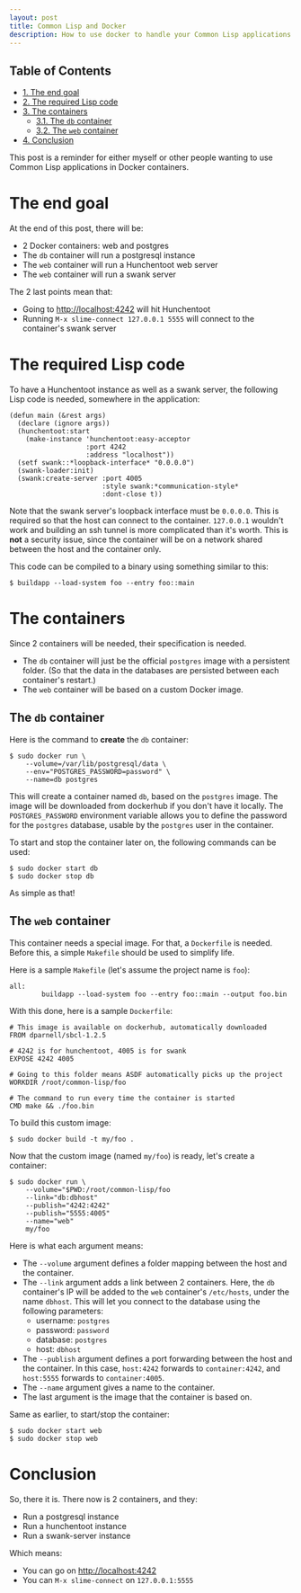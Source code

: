 ```yaml
---
layout: post
title: Common Lisp and Docker
description: How to use docker to handle your Common Lisp applications
---
```


<div id="table-of-contents">
<h2>Table of Contents</h2>
<div id="text-table-of-contents">
<ul>
<li><a href="#sec-1">1. The end goal</a></li>
<li><a href="#sec-2">2. The required Lisp code</a></li>
<li><a href="#sec-3">3. The containers</a>
<ul>
<li><a href="#sec-3-1">3.1. The <code>db</code> container</a></li>
<li><a href="#sec-3-2">3.2. The <code>web</code> container</a></li>
</ul>
</li>
<li><a href="#sec-4">4. Conclusion</a></li>
</ul>
</div>
</div>

This post is a reminder for either myself or other people wanting to
use Common Lisp applications in Docker containers.

# The end goal<a id="sec-1" name="sec-1"></a>

At the end of this post, there will be:

-   2 Docker containers: web and postgres
-   The `db` container will run a postgresql instance
-   The `web` container will run a Hunchentoot web server
-   The `web` container will run a swank server

The 2 last points mean that:

-   Going to <http://localhost:4242> will hit Hunchentoot
-   Running `M-x slime-connect 127.0.0.1 5555` will connect to the
    container's swank server

# The required Lisp code<a id="sec-2" name="sec-2"></a>

To have a Hunchentoot instance as well as a swank server, the
following Lisp code is needed, somewhere in the application:

    (defun main (&rest args)
      (declare (ignore args))
      (hunchentoot:start
        (make-instance 'hunchentoot:easy-acceptor
                       :port 4242
                       :address "localhost"))
      (setf swank::*loopback-interface* "0.0.0.0")
      (swank-loader:init)
      (swank:create-server :port 4005
                           :style swank:*communication-style*
                           :dont-close t))

Note that the swank server's loopback interface must be
`0.0.0.0`. This is required so that the host can connect to the
container. `127.0.0.1` wouldn't work and building an ssh tunnel is
more complicated than it's worth. This is **not** a security issue,
since the container will be on a network shared between the host and
the container only.

This code can be compiled to a binary using something similar to this:

    $ buildapp --load-system foo --entry foo::main

# The containers<a id="sec-3" name="sec-3"></a>

Since 2 containers will be needed, their specification is needed.

-   The `db` container will just be the official `postgres` image
    with a persistent folder. (So that the data in the databases are
    persisted between each container's restart.)
-   The `web` container will be based on a custom Docker image.

## The `db` container<a id="sec-3-1" name="sec-3-1"></a>

Here is the command to **create** the `db` container:

    $ sudo docker run \
        --volume=/var/lib/postgresql/data \
        --env="POSTGRES_PASSWORD=password" \
        --name=db postgres

This will create a container named `db`, based on the `postgres`
image. The image will be downloaded from dockerhub if you don't have
it locally. The `POSTGRES_PASSWORD` environment variable allows you to
define the password for the `postgres` database, usable by the
`postgres` user in the container.

To start and stop the container later on, the following commands can
be used:

    $ sudo docker start db
    $ sudo docker stop db

As simple as that!

## The `web` container<a id="sec-3-2" name="sec-3-2"></a>

This container needs a special image. For that, a `Dockerfile` is
needed. Before this, a simple `Makefile` should be used to simplify
life.

Here is a sample `Makefile` (let's assume the project name is `foo`):

    all:
            buildapp --load-system foo --entry foo::main --output foo.bin

With this done, here is a sample `Dockerfile`:

    # This image is available on dockerhub, automatically downloaded
    FROM dparnell/sbcl-1.2.5

    # 4242 is for hunchentoot, 4005 is for swank
    EXPOSE 4242 4005

    # Going to this folder means ASDF automatically picks up the project
    WORKDIR /root/common-lisp/foo

    # The command to run every time the container is started
    CMD make && ./foo.bin

To build this custom image:

    $ sudo docker build -t my/foo .

Now that the custom image (named `my/foo`) is ready, let's create a
container:

    $ sudo docker run \
        --volume="$PWD:/root/common-lisp/foo
        --link="db:dbhost"
        --publish="4242:4242"
        --publish="5555:4005"
        --name="web"
        my/foo

Here is what each argument means:

-   The `--volume` argument defines a folder mapping between the host
    and the container.
-   The `--link` argument adds a link between 2 containers. Here, the
    `db` container's IP will be added to the `web` container's
    `/etc/hosts`, under the name `dbhost`. This will let you connect to
    the database using the following parameters:
    -   username: `postgres`
    -   password: `password`
    -   database: `postgres`
    -   host: `dbhost`
-   The `--publish` argument defines a port forwarding between the host
    and the container. In this case, `host:4242` forwards to
    `container:4242`, and `host:5555` forwards to `container:4005`.
-   The `--name` argument gives a name to the container.
-   The last argument is the image that the container is based on.

Same as earlier, to start/stop the container:

    $ sudo docker start web
    $ sudo docker stop web

# Conclusion<a id="sec-4" name="sec-4"></a>

So, there it is. There now is 2 containers, and they:

-   Run a postgresql instance
-   Run a hunchentoot instance
-   Run a swank-server instance

Which means:

-   You can go on <http://localhost:4242>
-   You can `M-x slime-connect` on `127.0.0.1:5555`
